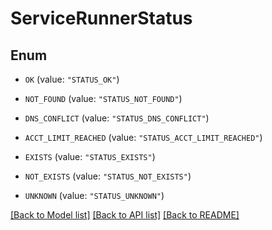 # ServiceRunnerStatus

## Enum


* `OK` (value: `"STATUS_OK"`)

* `NOT_FOUND` (value: `"STATUS_NOT_FOUND"`)

* `DNS_CONFLICT` (value: `"STATUS_DNS_CONFLICT"`)

* `ACCT_LIMIT_REACHED` (value: `"STATUS_ACCT_LIMIT_REACHED"`)

* `EXISTS` (value: `"STATUS_EXISTS"`)

* `NOT_EXISTS` (value: `"STATUS_NOT_EXISTS"`)

* `UNKNOWN` (value: `"STATUS_UNKNOWN"`)


[[Back to Model list]](../README.md#documentation-for-models) [[Back to API list]](../README.md#documentation-for-api-endpoints) [[Back to README]](../README.md)


